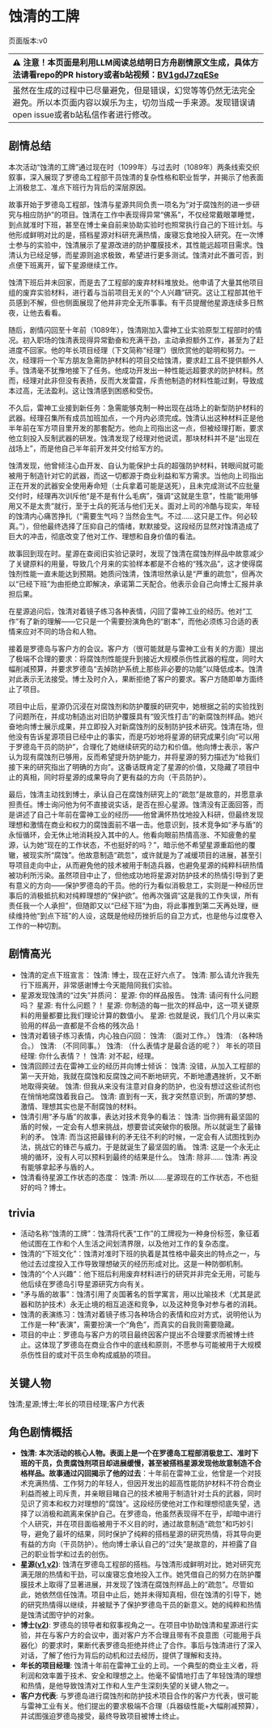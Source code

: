 # 蚀清的工牌
页面版本:v0
 

| :warning: 注意！本页面是利用LLM阅读总结明日方舟剧情原文生成，具体方法请看repo的PR history或者b站视频：[BV1gdJ7zqESe](https://www.bilibili.com/video/BV1gdJ7zqESe/)         |
|:----------------------------|
| 虽然在生成的过程中已尽量避免，但是错误，幻觉等等仍然无法完全避免。所以本页面内容以娱乐为主，切勿当成一手来源。发现错误请open issue或者b站私信作者进行修改。|



## 剧情总结
本次活动“蚀清的工牌”通过现在时（1099年）与过去时（1089年）两条线索交织叙事，深入展现了罗德岛工程部干员蚀清的复杂性格和职业哲学，并揭示了他表面上消极怠工、准点下班行为背后的深层原因。

故事开始于罗德岛工程部，蚀清与星源共同负责一项名为“对于腐蚀剂的进一步研究与相应防护”的项目。蚀清在工作中表现得异常“佛系”，不仅经常戴眼罩睡觉，到点就准时下班，甚至在博士亲自前来协助实验时也照常执行自己的下班计划。与他形成鲜明对比的是，搭档星源对科研充满热情，废寝忘食地投入研究。在一次博士参与的实验中，蚀清展示了星源改进的防护覆膜技术，其性能远超项目需求。蚀清认为已经足够，而星源则追求极致，希望进行更多测试。蚀清对此不置可否，到点便下班离开，留下星源继续工作。

蚀清下班后并未回家，而是去了工程部的废弃材料堆放处。他申请了大量其他项目组的废弃实验材料，进行着与当前项目无关的“个人兴趣”研究。这让工程部其他干员感到不解，但也侧面展现了他并非完全无所事事。有干员提醒他星源连续多日熬夜，让他去看看。

随后，剧情闪回至十年前（1089年），蚀清刚加入雷神工业实验原型工程部时的情况。初入职场的蚀清表现得异常勤奋和充满干劲，主动承担额外工作，甚至为了赶进度不回家。他的年长项目经理（下文简称“经理”）很欣赏他的聪明和努力。一次，经理将一个军方朋友急需防护材料的项目交给蚀清，要求赶工且不提供额外人手。蚀清毫不犹豫地接下了任务。他成功开发出一种性能远超要求的防护材料。然而，经理对此非但没有表扬，反而大发雷霆，斥责他制造的材料性能过剩，导致成本过高，无法盈利。这让蚀清感到困惑和受伤。

不久后，雷神工业接到新任务：急需能够克制一种出现在战场上的新型防护材料的武器。经理召集所有成员加班加点，一个月内必须完成。蚀清认出这种材料正是他半年前在军方项目里开发的那套配方。他向上司指出这一点，但被经理打断，要求他立刻投入反制武器的研发。蚀清发现了经理对他说谎，那块材料并不是“出现在战场上”，而是他自己半年前开发并交付给军方的。

蚀清发现，他曾倾注心血开发、自认为能保护士兵的超强防护材料，转眼间就可能被用于制造针对它的武器，而这一切都源于商业利益和军方需求。当他向上司指出正在开发的武器安全使用寿命短（士兵拿着可能是送死），且未完成测试不应批量交付时，经理再次训斥他“是不是有什么毛病”，强调“这就是生意”，性能“能用够用又不是太贵”就行，至于士兵的死活与他们无关。面对上司的冷酷与现实，年轻的蚀清内心痛苦挣扎（“需要生气吗？当然会生气。不过……这只是工作。何必较真。”），但他最终选择了压抑自己的情绪，默默接受。这段经历显然对蚀清造成了巨大的冲击，彻底改变了他对工作、理想和自身价值的看法。

故事回到现在时。星源在查阅旧实验记录时，发现了蚀清在腐蚀剂样品中故意减少了关键原料的用量，导致几个月来的实验样本都是不合格的“残次品”，这才使得腐蚀剂性能一直未能达到预期。她质问蚀清，蚀清坦然承认是“严重的疏忽”，但再次以“已经下班”为由拒绝立即解决，承诺第二天配合。他表示会自己向博士汇报并承担后果。

在星源追问后，蚀清对着镜子练习各种表情，闪回了雷神工业的经历。他对“工作”有了新的理解——它只是一个需要扮演角色的“剧本”，而他必须练习合适的表情来应对不同的场合和人物。

接着是罗德岛与客户方的会议。客户方（很可能就是与雷神工业有关的方面）提出了极端不合理的要求：将腐蚀剂性能提升到接近大规模杀伤性武器的程度，同时大幅削减预算，并要求罗德岛“去掉防护系统上那些非必要的功能”以降低成本。蚀清对此表示无法接受。博士及时介入，果断拒绝了客户的要求。客户方随即单方面终止了项目。

项目中止后，星源仍沉浸在对腐蚀剂和防护覆膜的研究中，她根据之前的实验找到了问题所在，并成功制造出对旧防护覆膜具有“毁灭性打击”的新腐蚀剂样品。她兴奋地向博士展示成果，并立即投入对新腐蚀剂的反制防护技术研究。蚀清在场，但他没有告诉星源项目已经中止的事实，而是巧妙地将星源的研究成果引向“可以用于罗德岛干员的防护”，合理化了她继续研究的动力和价值。他向博士表示，客户认为现有腐蚀剂已够用，反而希望提升防护能力，并将星源的努力描述为“给我们接下来的研究指出了明确的方向”。这番话既肯定了星源的价值，又隐藏了项目中止的真相，同时将星源的成果导向了更有益的方向（干员防护）。

最后，蚀清主动找到博士，承认自己在腐蚀剂研究上的“疏忽”是故意的，并愿意承担责任。博士询问他为何不直接说实话，是否在担心星源。蚀清没有正面回答，而是讲述了自己十年前在雷神工业的经历——他曾满怀热忱地投入科研，但最终发现理想和激情在商业和权力的腐蚀面前不堪一击。他意识到，技术竞争如“矛与盾”的永恒循环，会无休止地消耗投入其中的人。他看向眼前热情高涨、不知疲惫的星源，认为她“现在的工作状态，不也挺好的吗？”，暗示他不希望星源重蹈他的覆辙，被现实所“腐蚀”。他故意制造“疏忽”，或许就是为了减缓项目的进展，甚至引导项目走向中止，从而避免他的技术被用于制造兵器，也避免星源的纯粹科研热情被功利所污染。虽然项目中止了，但他成功地将星源对防护技术的热情引导到了更有意义的方向——保护罗德岛的干员。他的行为看似消极怠工，实则是一种经历世事后的消极抵抗和对纯粹理想的“保护欲”。他再次强调“这是我的工作失误，所有责任我一个人承担”，但随即又以“已经下班”为由，将此事推到第二天再处理，继续维持他“到点下班”的人设，这既是他经历挫折后的自卫方式，也是他与过度卷入工作的一种切割。
## 剧情高光
- 蚀清的定点下班宣言：
蚀清: 博士，现在正好六点了。
蚀清: 那么请允许我先行下班离开，非常感谢博士今天能陪同我们实验。
- 星源发现蚀清的“过失”并质问：
星源: 你的样品报告。
蚀清: 请问有什么问题吗？
星源: 有什么问题？！
星源: 你制造的每一批次的样品中，这一项关键原料的用量都要比我们理论计算的数值小。
星源: 也就是说，我们几个月以来实验用的样品一直都是不合格的残次品！
- 蚀清对着镜子练习表情，内心独白闪回：
蚀清: （面对工作。）
蚀清: （各种场合。）
蚀清: （不同同事。）
蚀清: （什么表情才是最合适的呢？）
年长的项目经理: 你什么表情？！
蚀清: 对不起，经理。
- 蚀清回顾过去在雷神工业的经历并向博士倾诉：
蚀清: 没错，从加入工程部的第一天开始，我就在腐蚀和反腐蚀之间不断地研究，不断地遭遇挫折，又不断地取得突破。
蚀清: 但我从来没有注意对自身的防护，也没有想过这些试剂也在悄悄地腐蚀着我自己。
蚀清: 直到有一天，我才突然意识到，所谓的梦想、激情、理想其实也是不耐腐蚀的材料。
- 蚀清引用“矛与盾”的故事，表达对技术竞争的看法：
蚀清: 当你拥有最坚固的盾的时候，一定会有人想来挑战，想要尝试突破你的极限。所以就诞生了最锋利的矛。
蚀清: 而当这把最锋利的矛无往不利的时候，一定会有人试图找到办法，挑战它的锋芒与威力。于是就诞生了最坚固的盾。
蚀清: 这是一个永无止境的循环，没有人可以预料到最终的结果是什么。
蚀清: 除非......
蚀清: 再没有能够拿起矛与盾的人。
- 蚀清看待星源工作状态的态度：
蚀清: 所以......星源现在的工作状态，不也挺好的吗？博士。
## trivia
- 活动名称“蚀清的工牌”：蚀清将代表“工作”的工牌视为一种身份标签，象征着他试图在工作和个人生活之间划清界限，以及他对工作的复杂态度。
- 蚀清的“下班文化”：蚀清对准时下班的执着是其性格中最突出的特点之一，与他过去过度投入工作导致理想破灭的经历形成对比。这是一种防御机制。
- 蚀清的“个人兴趣”：他下班后利用废弃材料进行的研究并非完全无用，可能与他后续在罗德岛引导星源研究方向有关。
- “矛与盾的故事”：蚀清引用了炎国著名的哲学寓言，用以比喻技术（尤其是武器和防护技术）永无止境的相互追逐和竞争，以及这种竞争对参与者的消耗。
- 蚀清的表演练习：蚀清对着镜子练习各种场合的表情和应对方式，说明他认为工作是一种“表演”，需要扮演一个“角色”，而真实的自我则需要隐藏。
- 项目的中止：罗德岛与客户方的项目最终因客户提出不合理要求而被博士终止。这体现了罗德岛在商业合作中的底线和原则，不愿参与可能被用于大规模杀伤性目的或对干员生命构成威胁的项目。
## 关键人物
蚀清;星源;博士;年长的项目经理;客户方代表
## 角色剧情概括
-   **蚀清: 本次活动的核心人物。表面上是一个在罗德岛工程部消极怠工、准时下班的干员，负责腐蚀剂项目却进展缓慢，甚至被搭档星源发现他故意制造不合格样品。故事通过闪回揭示了他的过去**：十年前在雷神工业，他曾是一个对技术充满热情、工作努力的年轻人，但因开发出的超高性能防护材料不符合商业利益而被上司斥责，并亲眼目睹自己的技术被用于制造针对士兵的武器，同时见识了资本和权力对理想的“腐蚀”。这段经历使他对工作和理想彻底失望，选择了以消极和疏离来保护自己。在罗德岛，他虽然表现得不在乎，却暗中进行个人研究，并在项目面临被用于不义目的时，通过故意制造“疏忽”和巧妙引导，避免了最坏的结果，同时保护了纯粹的搭档星源的研究热情，将其导向更有益的方向（干员防护）。他向博士承认自己的“过失”是故意的，并袒露了自己的职业哲学和过去的创伤。
-   **星源([v1](../chars/char_135_halo.md),[v2](../char_v3/char_135_halo.md))**: 蚀清在罗德岛工程部的搭档。与蚀清形成鲜明对比，她对研究充满无限的热情和干劲，可以废寝忘食地投入工作。她凭借自己的努力在防护覆膜技术上取得了显著进展，并发现了蚀清在腐蚀剂样品上的“疏忽”。尽管如此，她依然信任蚀清。项目中止后，她并未得知真相，但在蚀清的引导下，她的研究热情得以继续，并被赋予了保护罗德岛干员的新意义。她的纯粹和热情是蚀清试图守护的对象。
-   **博士([v2](../char_v3/extended_char_bo_shi.md))**: 罗德岛的领导者和叙事视角之一。在项目中协助蚀清和星源进行实验，并在与客户方的会议中，面对客户方不合理且带有不良意图（可能用于兵器化）的要求时，果断代表罗德岛拒绝并终止了合作。事后与蚀清进行了深入对话，了解了他行为背后的动机和过去经历，提供了理解和支持。
-   **年长的项目经理**: 蚀清十年前在雷神工业的上司。一个典型的商业主义者，将利润和效率置于技术、安全和理想之上。他毫不留情地打击了年轻蚀清的理想和热情，是他导致蚀清对工作和人生产生深刻失望的关键人物之一。
-   **客户方代表**: 与罗德岛进行腐蚀剂和防护技术项目合作的客户方代表，很可能与雷神工业有关。他们提出的要求极端不合理（兵器级性能+大幅削减预算），并试图强迫罗德岛接受，最终导致项目被博士终止。